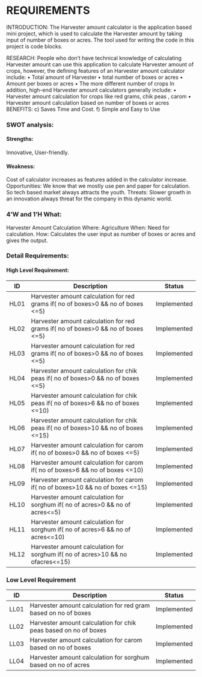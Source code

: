 
# REQUIREMENTS
INTRODUCTION: The Harvester amount calculator is the application based mini project, which is used to calculate the Harvester amount by taking input of number of boxes or acres. The tool used for writing the code in this project is code blocks.

RESEARCH: People who don’t have technical knowledge of calculating Harvester amount can use this application to calculate Harvester amount of crops, however, the defining features of an Harvester amount calculator include: • Total amount of Harvester • total number of boxes or acres • Amount per boxes or acres • The more different number of crops In addition, high-end Harvester amount calculators generally include: • Harvester amount calculation for crops like red grams, chik peas , carom • Harvester amount calculation based on number of boxes or acres BENEFITS: c) Saves Time and Cost. f) Simple and Easy to Use

### SWOT analysis: 
#### Strengths:
   Innovative,
   User-friendly.
#### Weakness:
 Cost of calculator increases as features added in the calculator increase. Opportunities: We know that we mostly use pen and paper for calculation. So tech based market always attracts the youth. Threats: Slower growth in an innovation always threat for the company in this dynamic world.

### 4’W and 1’H What:
 Harvester Amount Calculation Where: Agriculture When: Need for calculation. How: Calculates the user input as number of boxes or acres and gives the output.

### Detail Requirements:
 #### High Level Requirement:

| ID | Description |Status|
| ------ | ------ | ------|
| HL01|Harvester amount calculation for red grams if( no of boxes>0 && no of boxes <=5)| Implemented |
| HL02|Harvester amount calculation for red grams if( no of boxes>0 && no of boxes <=5)|Implemented|
| HL03| Harvester amount calculation for red grams if( no of boxes>0 && no of boxes <=5)  |Implemented|
| HL04 |Harvester amount calculation for chik peas if( no of boxes>0 && no of boxes <=5)  |Implemented|
| HL05 | Harvester amount calculation for	 chik peas if( no of boxes>6 && no of boxes <=10) |Implemented|
| HL06 | Harvester amount calculation for  chik peas if( no of boxes>10 && no of boxes <=15) |Implemented|
| HL07 |Harvester amount calculation for carom if( no of boxes>0 && no of boxes <=5)  |Implemented|
| HL08 |Harvester amount calculation for carom if( no of boxes>6 && no of boxes <=10)  |Implemented|
| HL09 | Harvester amount calculation for carom if( no of boxes>10 && no of boxes <=15) |Implemented|
| HL10 |Harvester amount calculation for sorghum if( no of acres>0 && no of acres<=5)  |Implemented|
| HL11 | Harvester amount calculation for sorghum if( no of acres>6 && no of acres<=10) |Implemented|
| HL12 |	Harvester amount calculation for sorghum if( no of acres>10 && no ofacres<=15)  |Implemented|


### Low Level Requirement

| ID | Description |Status|
| ------ | ------ | ------|
| LL01|Harvester amount calculation for red gram based on no of boxes| Implemented |
| LL02|Harvester amount calculation for chik peas based on no of boxes| Implemented |
| LL03|Harvester amount calculation for carom based on no of boxes| Implemented |
| LL04|Harvester amount calculation for sorghum  based on no of acres | Implemented |
